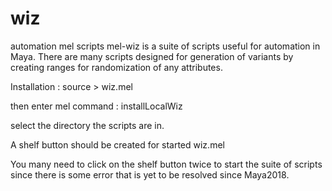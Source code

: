 # wiz
automation mel scripts
mel-wiz is a suite of scripts useful for automation in Maya.
There are many scripts designed for generation of variants by creating ranges for randomization of any attributes.

Installation :
source > wiz.mel

then enter mel command : installLocalWiz

select the directory the scripts are in.

A shelf button should be created for started wiz.mel

You many need to click on the shelf button twice to start the suite of scripts since there is some error that is yet to be resolved since Maya2018.

